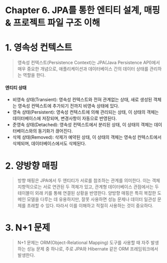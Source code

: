 # Chapter 6. JPA를 통한 엔티티 설계, 매핑 & 프로젝트 파일 구조 이해

# 1. 영속성 컨텍스트
> 영속성 컨텍스트(Persistence Context)는 JPA(Java Persistence API)에서 매우 중요한 개념으로, 애플리케이션과 데이터베이스 간의 데이터 상태를 관리하는 역할을 한다.

#### 엔티티 상태
- 비영속 상태(Transient): 영속성 컨텍스트와 전혀 관계없는 상태, 새로 생성된 객체는 영속성 컨텍스트에 추가되기 전까지 비영속 상태에 있다.
- 영속 상태(Persistent): 영속성 컨텍스트에 의해 관리되는 상태, 이 상태의 객체는 데이터베이스에 저장되며, 변경사항이 자동으로 반영된다.
- 준영속 상태(Detached): 영속성 컨텍스트에서 분리된 상태, 이 상태의 객체는 데이터베이스와의 동기화가 끊어진다.
- 삭제 상태(Removed): 삭제가 예약된 상태, 이 상태의 객체는 영속성 컨텍스트에서 삭제되며, 데이터베이스에서도 삭제된다.

# 2. 양방향 매핑
> 방향 매핑은 JPA에서 두 엔티티가 서로를 참조하는 관계를 의미한다. 이는 객체 지향적으로는 서로 연관된 두 객체가 있고, 관계형 데이터베이스 관점에서는 두 테이블이 외래 키를 통해 연결된 상황을 반영한다. 양방향 매핑은 특히 복잡한 도메인 모델을 다루는 데 유용하지만, 잘못 사용하면 성능 문제나 데이터 일관성 문제를 초래할 수 있다. 따라서 이를 이해하고 적절히 사용하는 것이 중요하다.

# 3. N+1 문제

> N+1 문제는 ORM(Object-Relational Mapping) 도구를 사용할 때 자주 발생하는 성능 문제 중 하나로, 주로 JPA와 Hibernate 같은 ORM 프레임워크에서 발생한다.